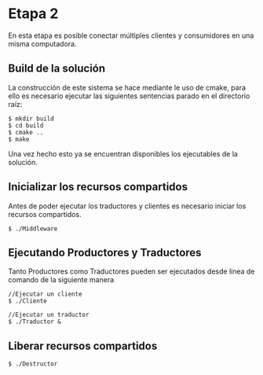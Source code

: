 # Etapa 2

En esta etapa es posible conectar múltiples clientes y consumidores en una misma computadora.

## Build de la solución

La construcción de este sistema se hace mediante le uso de cmake, para ello es necesario ejecutar las siguientes sentencias parado en el directorio raíz:

```{r, engine='bash'}
$ mkdir build
$ cd build
$ cmake ..
$ make
```
Una vez hecho esto ya se encuentran disponibles los ejecutables de la solución.

## Inicializar los recursos compartidos 

Antes de poder ejecutar los traductores y clientes es necesario iniciar los recursos compartidos.
```{r, engine='bash'}
$ ./Middleware 
```


## Ejecutando Productores y Traductores
Tanto Productores como Traductores pueden ser ejecutados desde linea de comando de la siguiente manera


```{r, engine='bash'}
//Ejecutar un cliente
$ ./Cliente

//Ejecutar un traductor
$ ./Traductor & 
```

## Liberar recursos compartidos

```{r, engine='bash'}
$ ./Destructor
```
